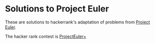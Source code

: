 # Solutions to Project Euler

These are solutions to hackerrank's adaptation of problems from [Project Euler](http://projecteuler.net).

The hacker rank contest is [ProjectEuler+](https://www.hackerrank.com/contests/projecteuler/)
